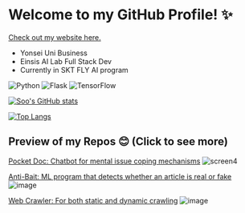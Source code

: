 # Welcome to my GitHub Profile! ✨

[Check out my website here.](https://soo-portfolio.vercel.app/)

- Yonsei Uni Business
- Einsis AI Lab Full Stack Dev
- Currently in SKT FLY AI program

![Python](https://img.shields.io/badge/python-3670A0?style=for-the-badge&logo=python&logoColor=ffdd54)
![Flask](https://img.shields.io/badge/flask-%23000.svg?style=for-the-badge&logo=flask&logoColor=white)
![TensorFlow](https://img.shields.io/badge/TensorFlow-%23FF6F00.svg?style=for-the-badge&logo=TensorFlow&logoColor=white)

[![Soo's GitHub stats](https://github-readme-stats.vercel.app/api?username=soojlee0106)](https://github.com/soojlee0106/github-readme-stats)

[![Top Langs](https://github-readme-stats.vercel.app/api/top-langs/?username=soojlee0106)](https://github.com/soojlee0106/github-readme-stats)


## Preview of my Repos 😊 (Click to see more)
[Pocket Doc: Chatbot for mental issue coping mechanisms](https://github.com/soojlee0106/Pocket-Doc)
![screen4](https://user-images.githubusercontent.com/104475739/201041557-1616a9a5-1e7e-483d-ab00-bd041e97344b.JPG)  

[Anti-Bait: ML program that detects whether an article is real or fake](https://github.com/soojlee0106/Anti-Bait)
![image](https://user-images.githubusercontent.com/104475739/201845707-413bc5d0-55d5-47fa-a2d5-d5ad9f84cc37.png)

[Web Crawler: For both static and dynamic crawling](https://github.com/soojlee0106/Web-crawler)
![image](https://user-images.githubusercontent.com/104475739/209063633-aeda08f1-a803-41fb-a9fe-bb67f9c033bd.png)
